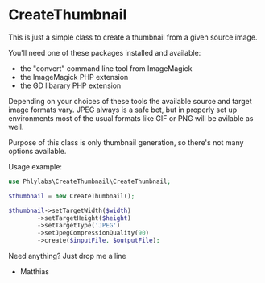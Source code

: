 # CreateThumbnail
This is just a simple class to create a thumbnail from a given source image.

You'll need one of these packages installed and available:

- the "convert" command line tool from ImageMagick
- the ImageMagick PHP extension
- the GD libarary PHP extension

Depending on your choices of these tools the available source and target image formats vary. JPEG always is a safe bet, but in properly set up environments most of the usual formats like GIF or PNG will be avilable as well.

Purpose of this class is only thumbnail generation, so there's not many options available.

Usage example:

```php
use Phlylabs\CreateThumbnail\CreateThumbnail;

$thumbnail = new CreateThumbnail();

$thumbnail->setTargetWidth($width)
        ->setTargetHeight($height)
        ->setTargetType('JPEG')
        ->setJpegCompressionQuality(90)
        ->create($inputFile, $outputFile);
```

Need anything? Just drop me a line

- Matthias
